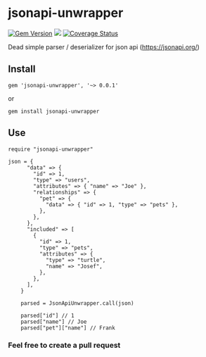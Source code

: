 # jsonapi-unwrapper
[![Gem Version](https://badge.fury.io/rb/jsonapi-unwrapper.svg)](https://badge.fury.io/rb/jsonapi-unwrapper) ![](https://ruby-gem-downloads-badge.herokuapp.com/jsonapi-unwrapper?type=total)
[![Coverage Status](https://coveralls.io/repos/github/Sonberg/jsonapi-unwrapper/badge.svg?branch=main)](https://coveralls.io/github/Sonberg/jsonapi-unwrapper?branch=main)

Dead simple parser / deserializer for json api (https://jsonapi.org/)

## Install

``` 
gem 'jsonapi-unwrapper', '~> 0.0.1'
```
or
```
gem install jsonapi-unwrapper
```

## Use
```
require "jsonapi-unwrapper"

json = {
      "data" => {
        "id" => 1,
        "type" => "users",
        "attributes" => { "name" => "Joe" },
        "relationships" => {
          "pet" => {
            "data" => { "id" => 1, "type" => "pets" },
          },
        },
      },
      "included" => [
        {
          "id" => 1,
          "type" => "pets",
          "attributes" => {
            "type" => "turtle",
            "name" => "Josef",
          },
        },
      ],
    }

    parsed = JsonApiUnwrapper.call(json)

    parsed["id"] // 1
    parsed["name"] // Joe
    parsed["pet"]["name"] // Frank
```

### Feel free to create a pull request